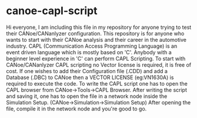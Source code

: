 # canoe-capl-script
Hi everyone, I am including this file in my repository for anyone trying to test their CANoe/CANanlyzer configuration.
This repository is for anyone who wants to start with their CANoe analysis and their career in the automotive industry.
CAPL (Communication Access Programming Language) is an event driven language which is mostly based on 'C'.
Anybody with a beginner level experience in 'C' can perform CAPL Scripting.
To start with CANoe/CANanlyzer CAPL scripting no Vector license is required, it is free of cost.
If one wishes to add their Configuration file (.CDD) and add a Database (.DBC) to CANoe then a VECTOR LICENSE (eg:VN1630A) is required to execute the code.
To write the CAPL script one has to open the CAPL browser from CANoe->Tools->CAPL Browser.
After writing the script and saving it, one has to open the file in a network node inside the Simulation Setup. (CANoe->Simulation->Simulation Setup)
After opening the file, compile it in the network node and you're good to go.
